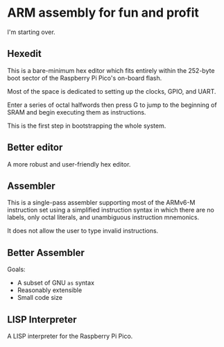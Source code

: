 # ARM assembly for fun and profit

I'm starting over.

## Hexedit

This is a bare-minimum hex editor
which fits entirely within the 252-byte boot sector
of the Raspberry Pi Pico's on-board flash.

Most of the space is dedicated
to setting up the clocks, GPIO, and UART.

Enter a series of octal halfwords
then press G to jump to the beginning of SRAM
and begin executing them as instructions.

This is the first step in bootstrapping the whole system.

## Better editor

A more robust and user-friendly hex editor.

## Assembler

This is a single-pass assembler
supporting most of the ARMv6-M instruction set
using a simplified instruction syntax
in which there are
no labels,
only octal literals,
and unambiguous instruction mnemonics.

It does not allow the user to type invalid instructions.

## Better Assembler

Goals:
- A subset of GNU `as` syntax
- Reasonably extensible
- Small code size

## LISP Interpreter

A LISP interpreter for the Raspberry Pi Pico.
